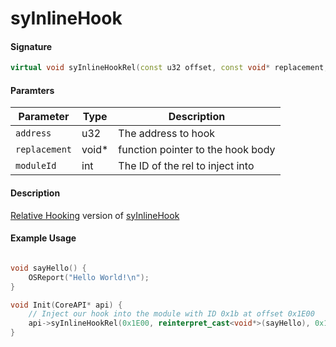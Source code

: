 # syInlineHook
#### Signature
``` cpp
virtual void syInlineHookRel(const u32 offset, const void* replacement, int moduleId);
```

#### Paramters

| Parameter      | Type     | Description                       |
| ---------------| -------- | --------------------------------- |
| `address`      | u32      | The address to hook               |
| `replacement`  | void*    | function pointer to the hook body |
| `moduleId`     | int      | The ID of the rel to inject into  |

#### Description
[Relative Hooking](../CoreAPI.md/#static-hooking-vs-rel-hooking) version of [syInlineHook](./inline-hook.md)

#### Example Usage

``` cpp

void sayHello() {
    OSReport("Hello World!\n");
}

void Init(CoreAPI* api) {
    // Inject our hook into the module with ID 0x1b at offset 0x1E00
    api->syInlineHookRel(0x1E00, reinterpret_cast<void*>(sayHello), 0x1b);
}
```